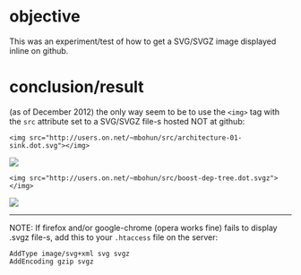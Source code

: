 # objective
This was an experiment/test of how to get a SVG/SVGZ image displayed inline on github.

# conclusion/result
(as of December 2012) the only way seem to be to use the `<img>` tag with the `src` attribute set to a SVG/SVGZ file-s hosted NOT at github:
```
<img src="http://users.on.net/~mbohun/src/architecture-01-sink.dot.svg"></img>
```
<img src="http://users.on.net/~mbohun/src/architecture-01-sink.dot.svg"></img>

```
<img src="http://users.on.net/~mbohun/src/boost-dep-tree.dot.svgz"></img>
```
<img src="http://users.on.net/~mbohun/src/boost-dep-tree.dot.svgz"></img>

---
NOTE:
If firefox and/or google-chrome (opera works fine) fails to display .svgz file-s, add this to your `.htaccess` file on the server:
```
AddType image/svg+xml svg svgz
AddEncoding gzip svgz
```
